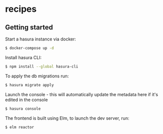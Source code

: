 # recipes

## Getting started

Start a hasura instance via docker:
```bash
$ docker-compose up -d
```

Install hasura CLI:
```bash
$ npm install --global hasura-cli
```

To apply the db migrations run:
```bash
$ hasura migrate apply
```

Launch the console - this will automatically update the metadata here if it's edited in the console
```bash
$ hasura console
```

The frontend is built using Elm, to launch the dev server, run:
```bash
$ elm reactor
```
